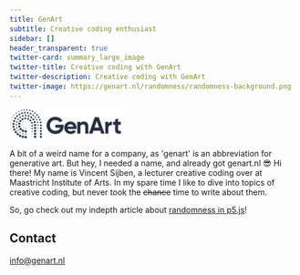 ```yaml
---
title: GenArt
subtitle: Creative coding enthusiast
sidebar: []
header_transparent: true
twitter-card: summary_large_image
twitter-title: Creative coding with GenArt
twitter-description: Creative coding with GenArt
twitter-image: https://genart.nl/randomness/randomness-background.png
---
```

<img src="logo-genart.png" alt="GenArt" width="200"/>

A bit of a weird name for a company, as 'genart' is an abbreviation for generative art. But hey, I needed a name, and already got genart.nl 😎
Hi there! My name is Vincent Sijben, a lecturer creative coding over at Maastricht Institute of Arts. In my spare time I like to dive into topics of creative coding, but never took the ~~chance~~ time to write about them.

So, go check out my indepth article about [randomness in p5.js](randomness/)!


## Contact
info@genart.nl
